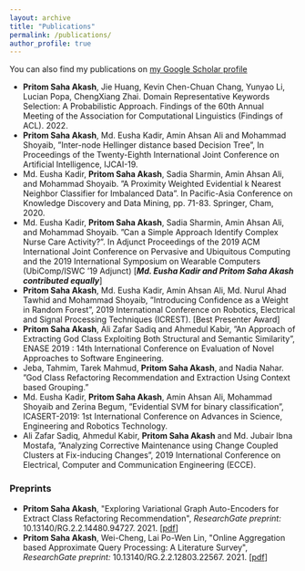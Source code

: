 ```yaml
---
layout: archive
title: "Publications"
permalink: /publications/
author_profile: true
---
```


You can also find my publications on [my Google Scholar profile](https://scholar.google.com/citations?user=mBDDbmEAAAAJ)

* **Pritom Saha Akash**, Jie Huang, Kevin Chen-Chuan Chang, Yunyao Li, Lucian Popa, ChengXiang Zhai. Domain Representative Keywords Selection: A Probabilistic Approach. Findings of the 60th Annual Meeting of the Association for Computational Linguistics (Findings of ACL). 2022.
* **Pritom Saha Akash**, Md. Eusha Kadir, Amin Ahsan Ali and Mohammad Shoyaib, ”Inter-node Hellinger distance based Decision Tree”, In Proceedings of the Twenty-Eighth International Joint Conference on Artificial Intelligence, IJCAI-19.
* Md. Eusha Kadir, **Pritom Saha Akash**, Sadia Sharmin, Amin Ahsan Ali, and Mohammad Shoyaib. ”A Proximity Weighted Evidential k Nearest Neighbor Classifier for Imbalanced Data”. In Pacific-Asia Conference on Knowledge Discovery and Data Mining, pp. 71-83. Springer, Cham, 2020.
* Md. Eusha Kadir, **Pritom Saha Akash**, Sadia Sharmin, Amin Ahsan Ali, and Mohammad Shoyaib. ”Can a Simple Approach Identify Complex Nurse Care Activity?”. In Adjunct Proceedings of the 2019 ACM International Joint Conference on Pervasive and Ubiquitous Computing and the 2019 International Symposium on Wearable Computers (UbiComp/ISWC ’19 Adjunct) [***Md. Eusha Kadir and Pritom Saha Akash contributed equally***]
* **Pritom Saha Akash**, Md. Eusha Kadir, Amin Ahsan Ali, Md. Nurul Ahad Tawhid and Mohammad Shoyaib, ”Introducing Confidence as a Weight in Random Forest”, 2019 International Conference on Robotics, Electrical and Signal Processing Techniques (ICREST). [Best Presenter Award]
* **Pritom Saha Akash**, Ali Zafar Sadiq and Ahmedul Kabir, ”An Approach of Extracting God Class Exploiting Both Structural and Semantic Similarity”, ENASE 2019 : 14th International Conference on Evaluation of Novel Approaches to Software Engineering.
* Jeba, Tahmim, Tarek Mahmud, **Pritom Saha Akash**, and Nadia Nahar. ”God Class Refactoring Recommendation and Extraction Using Context based Grouping.”
* Md. Eusha Kadir, **Pritom Saha Akash**, Amin Ahsan Ali, Mohammad Shoyaib and Zerina Begum, ”Evidential SVM for binary classification”, ICASERT-2019: 1st International Conference on Advances in Science, Engineering and Robotics Technology.
* Ali Zafar Sadiq, Ahmedul Kabir, **Pritom Saha Akash** and Md. Jubair Ibna Mostafa, ”Analyzing Corrective Maintenance using Change Coupled Clusters at Fix-inducing Changes”, 2019 International Conference on Electrical, Computer and Communication Engineering (ECCE).



### Preprints
* **Pritom Saha Akash**, "Exploring Variational Graph Auto-Encoders for Extract Class Refactoring Recommendation", _ResearchGate preprint:_ 10.13140/RG.2.2.14480.94727. 2021. [[pdf](https://www.researchgate.net/publication/357163809_Exploring_Variational_Graph_Auto-Encoders_for_Extract_Class_Refactoring_Recommendation)]
* **Pritom Saha Akash**, Wei-Cheng, Lai Po-Wen Lin, "Online Aggregation based Approximate Query Processing: A Literature Survey", _ResearchGate preprint:_ 10.13140/RG.2.2.12803.22567. 2021. [[pdf](https://www.researchgate.net/publication/357164198_Online_Aggregation_based_Approximate_Query_Processing_A_Literature_Survey)]
